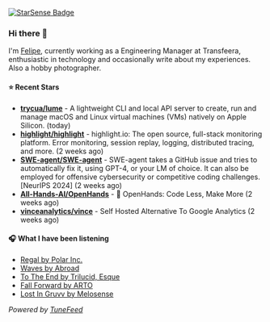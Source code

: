 <a href="https://starsense.app/developer-types" target="_blank"><img src="https://starsense.app/api/badge/?user=valtlfelipe" alt="StarSense Badge"></a>

### Hi there 👋

I'm [Felipe](https://felipevm.com), currently working as a Engineering Manager at Transfeera, enthusiastic in technology and occasionally write about my experiences. Also a hobby photographer.

#### ⭐ Recent Stars
- **[trycua/lume](https://github.com/trycua/lume)** - A lightweight CLI and local API server to create, run and manage macOS and Linux virtual machines (VMs) natively on Apple Silicon. (today)
- **[highlight/highlight](https://github.com/highlight/highlight)** - highlight.io: The open source, full-stack monitoring platform. Error monitoring, session replay, logging, distributed tracing, and more. (2 weeks ago)
- **[SWE-agent/SWE-agent](https://github.com/SWE-agent/SWE-agent)** - SWE-agent takes a GitHub issue and tries to automatically fix it, using GPT-4, or your LM of choice. It can also be employed for offensive cybersecurity or competitive coding challenges. [NeurIPS 2024]  (2 weeks ago)
- **[All-Hands-AI/OpenHands](https://github.com/All-Hands-AI/OpenHands)** - 🙌 OpenHands: Code Less, Make More (2 weeks ago)
- **[vinceanalytics/vince](https://github.com/vinceanalytics/vince)** - Self Hosted Alternative To Google Analytics (2 weeks ago)

#### 🎧 What I have been listening
- [Regal by Polar Inc.](https://open.spotify.com/track/1yiLmcHovufRMfOgxqSsfI)
- [Waves by Abroad](https://open.spotify.com/track/0i3Rqpse98mRgYSCk3uweM)
- [To The End by Trilucid, Esque](https://open.spotify.com/track/77a4iUk7a9Rtzqzd4gHuTz)
- [Fall Forward by ARTO](https://open.spotify.com/track/6kJC3RXlNGCmqqWfx1I0WO)
- [Lost In Gruvv by Melosense](https://open.spotify.com/track/0x1KxLkN62BeqstQTeLCV5)

_Powered by [TuneFeed](https://tunefeed.app?ref=github.com)_


